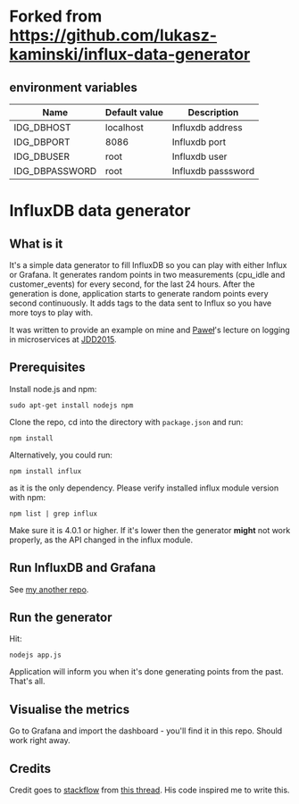 # Forked from https://github.com/lukasz-kaminski/influx-data-generator

## environment variables

| Name           | Default value | Description        |
| -------------- | ------------- | ------------------ |
| IDG_DBHOST     | localhost     | Influxdb address   |
| IDG_DBPORT     | 8086          | Influxdb port      |
| IDG_DBUSER     | root          | Influxdb user      |
| IDG_DBPASSWORD | root          | Influxdb passsword |

# InfluxDB data generator

## What is it

It's a simple data generator to fill InfluxDB so you can play with either Influx or Grafana. It generates random points in two measurements (cpu_idle and customer_events) for every second, for the last 24 hours. After the generation is done, application starts to generate random points every second continuously. It adds tags to the data sent to Influx so you have more toys to play with.

It was written to provide an example on mine and [Paweł](https://github.com/reverendus)'s lecture on logging in microservices at [JDD2015](http://15.jdd.org.pl).

## Prerequisites

Install node.js and npm:

```
sudo apt-get install nodejs npm
```

Clone the repo, cd into the directory with `package.json` and run:

```
npm install
```

Alternatively, you could run:

```
npm install influx
```

as it is the only dependency.
Please verify installed influx module version with npm:

```
npm list | grep influx
```

Make sure it is 4.0.1 or higher. If it's lower then the generator **might** not work properly, as the API changed in the influx module.

## Run InfluxDB and Grafana

See [my another repo](https://github.com/lukasz-kaminski/grafana-influxdb-statsd-springboot).

## Run the generator

Hit:

```
nodejs app.js
```

Application will inform you when it's done generating points from the past. That's all.

## Visualise the metrics

Go to Grafana and import the dashboard - you'll find it in this repo. Should work right away.

## Credits

Credit goes to [stackflow](http://stackoverflow.com/users/4132820/stackflow) from [this thread](http://stackoverflow.com/questions/26317397/influxdb-error-no-host-available). His code inspired me to write this.
